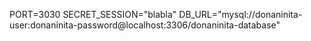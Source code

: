 PORT=3030
SECRET_SESSION="blabla"
DB_URL="mysql://donaninita-user:donaninita-password@localhost:3306/donaninita-database"
